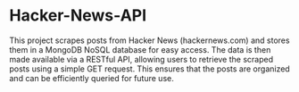 # Hacker-News-API
This project scrapes posts from Hacker News (hackernews.com) and stores them in a MongoDB NoSQL database for easy access. The data is then made available via a RESTful API, allowing users to retrieve the scraped posts using a simple GET request. This ensures that the posts are organized and can be efficiently queried for future use.

